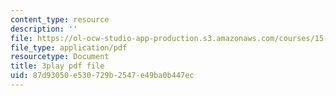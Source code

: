 ```yaml
---
content_type: resource
description: ''
file: https://ol-ocw-studio-app-production.s3.amazonaws.com/courses/15-401-finance-theory-i-fall-2008/87d93050e530729b2547e49ba0b447ec_U03Md5enU-0.pdf
file_type: application/pdf
resourcetype: Document
title: 3play pdf file
uid: 87d93050-e530-729b-2547-e49ba0b447ec
---
```

